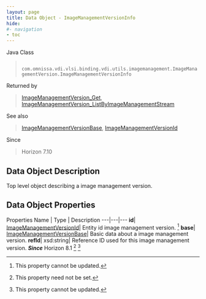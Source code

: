 ```yaml
---
layout: page
title: Data Object - ImageManagementVersionInfo
hide:
#- navigation
- toc
---
```






Java Class
> ` com.omnissa.vdi.vlsi.binding.vdi.utils.imagemanagement.ImageManagementVersion.ImageManagementVersionInfo`

Returned by
> [ImageManagementVersion_Get](vdi.utils.imagemanagement.ImageManagementVersion.md#get), [ImageManagementVersion_ListByImageManagementStream](vdi.utils.imagemanagement.ImageManagementVersion.md#listByImageManagementStream)

See also
> [ImageManagementVersionBase](vdi.utils.imagemanagement.ImageManagementVersion.ImageManagementVersionBase.md), [ImageManagementVersionId](vdi.entity.ImageManagementVersionId.md)

Since
> Horizon 7.10


## Data Object Description

Top level object describing a image management version.

## Data Object Properties
Properties
Name |  Type |  Description
---|---|---
**id**| [ImageManagementVersionId](vdi.entity.ImageManagementVersionId.md)|  Entity id image management version. [^2]
**base**| [ImageManagementVersionBase](vdi.utils.imagemanagement.ImageManagementVersion.ImageManagementVersionBase.md)|  Basic data about a image management version.
**refId**|  xsd:string|  Reference ID used for this image management version.  **_Since_** Horizon 8.1 [^1] [^2]


 


[^1]: This property need not be set.
[^2]: This property cannot be updated.